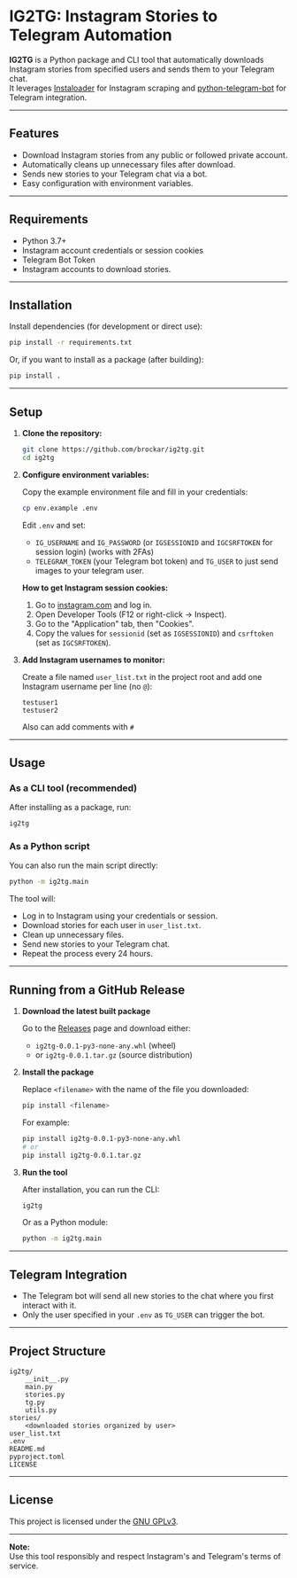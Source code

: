 # IG2TG: Instagram Stories to Telegram Automation

**IG2TG** is a Python package and CLI tool that automatically downloads Instagram stories from specified users and sends them to your Telegram chat.  
It leverages [Instaloader](https://instaloader.github.io/) for Instagram scraping and [python-telegram-bot](https://python-telegram-bot.org/) for Telegram integration.

---

## Features

- Download Instagram stories from any public or followed private account.
- Automatically cleans up unnecessary files after download.
- Sends new stories to your Telegram chat via a bot.
- Easy configuration with environment variables.

---

## Requirements

- Python 3.7+
- Instagram account credentials or session cookies
- Telegram Bot Token
- Instagram accounts to download stories.

---

## Installation

Install dependencies (for development or direct use):

```bash
pip install -r requirements.txt
```

Or, if you want to install as a package (after building):

```bash
pip install .
```

---

## Setup

1. **Clone the repository:**

    ```bash
    git clone https://github.com/brockar/ig2tg.git
    cd ig2tg
    ```

2. **Configure environment variables:**

    Copy the example environment file and fill in your credentials:

    ```bash
    cp env.example .env
    ```

    Edit `.env` and set:
    - `IG_USERNAME` and `IG_PASSWORD` (or `IGSESSIONID` and `IGCSRFTOKEN` for session login) (works with 2FAs)
    - `TELEGRAM_TOKEN` (your Telegram bot token) and `TG_USER` to just send images to your telegram user.

    **How to get Instagram session cookies:**
    1. Go to [instagram.com](https://instagram.com) and log in.
    2. Open Developer Tools (F12 or right-click → Inspect).
    3. Go to the "Application" tab, then "Cookies".
    4. Copy the values for `sessionid` (set as `IGSESSIONID`) and `csrftoken` (set as `IGCSRFTOKEN`).

3. **Add Instagram usernames to monitor:**

    Create a file named `user_list.txt` in the project root and add one Instagram username per line (no `@`):

    ```
    testuser1
    testuser2
    ```

    Also can add comments with `#`

---

## Usage

### As a CLI tool (recommended)

After installing as a package, run:

```bash
ig2tg
```

### As a Python script

You can also run the main script directly:

```bash
python -m ig2tg.main
```

The tool will:
- Log in to Instagram using your credentials or session.
- Download stories for each user in `user_list.txt`.
- Clean up unnecessary files.
- Send new stories to your Telegram chat.
- Repeat the process every 24 hours.

---

## Running from a GitHub Release

1. **Download the latest built package**

   Go to the [Releases](https://github.com/brockar/ig2tg/releases) page and download either:
   - `ig2tg-0.0.1-py3-none-any.whl` (wheel)
   - or `ig2tg-0.0.1.tar.gz` (source distribution)

2. **Install the package**

   Replace `<filename>` with the name of the file you downloaded:

   ```bash
   pip install <filename>
   ```

   For example:

   ```bash
   pip install ig2tg-0.0.1-py3-none-any.whl
   # or
   pip install ig2tg-0.0.1.tar.gz
   ```

3. **Run the tool**

   After installation, you can run the CLI:

   ```bash
   ig2tg
   ```

   Or as a Python module:

   ```bash
   python -m ig2tg.main
   ```

---

## Telegram Integration

- The Telegram bot will send all new stories to the chat where you first interact with it.
- Only the user specified in your `.env` as `TG_USER` can trigger the bot.

---

## Project Structure

```
ig2tg/
    __init__.py
    main.py
    stories.py
    tg.py
    utils.py
stories/
    <downloaded stories organized by user>
user_list.txt
.env
README.md
pyproject.toml
LICENSE
```

---

## License

This project is licensed under the [GNU GPLv3](LICENSE).

---

**Note:**  
Use this tool responsibly and respect Instagram's and Telegram's terms of service.

